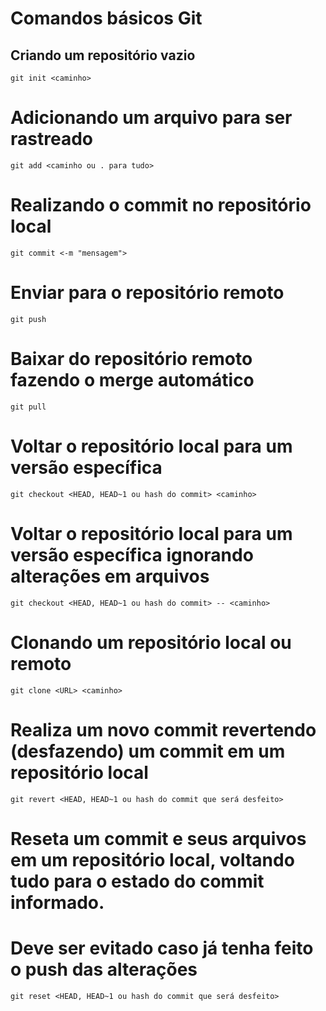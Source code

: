 # Comandos básicos Git

## Criando um repositório vazio
```
git init <caminho>
```

# Adicionando um arquivo para ser rastreado
```
git add <caminho ou . para tudo>
```

# Realizando o commit no repositório local
```
git commit <-m "mensagem">
```

# Enviar para o repositório remoto
```
git push
```

# Baixar do repositório remoto fazendo o merge automático
```
git pull
```

# Voltar o repositório local para um versão específica
```
git checkout <HEAD, HEAD~1 ou hash do commit> <caminho>
```

# Voltar o repositório local para um versão específica ignorando alterações em arquivos
```
git checkout <HEAD, HEAD~1 ou hash do commit> -- <caminho>
```

# Clonando um repositório local ou remoto
```
git clone <URL> <caminho>
```

# Realiza um novo commit revertendo (desfazendo) um commit em um repositório local
```
git revert <HEAD, HEAD~1 ou hash do commit que será desfeito>
```

# Reseta um commit e seus arquivos em um repositório local, voltando tudo para o estado do commit informado.
# Deve ser evitado caso já tenha feito o push das alterações
```
git reset <HEAD, HEAD~1 ou hash do commit que será desfeito>
```